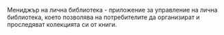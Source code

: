 Мениджър на лична библиотека - приложение за управление на лична библиотека, което позволява на потребителите да организират и проследяват колекцията си от книги.
